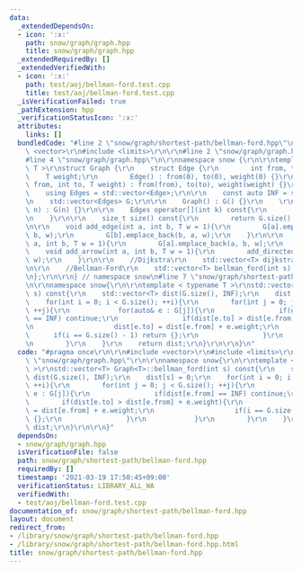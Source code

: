 ```yaml
---
data:
  _extendedDependsOn:
  - icon: ':x:'
    path: snow/graph/graph.hpp
    title: snow/graph/graph.hpp
  _extendedRequiredBy: []
  _extendedVerifiedWith:
  - icon: ':x:'
    path: test/aoj/bellman-ford.test.cpp
    title: test/aoj/bellman-ford.test.cpp
  _isVerificationFailed: true
  _pathExtension: hpp
  _verificationStatusIcon: ':x:'
  attributes:
    links: []
  bundledCode: "#line 2 \"snow/graph/shortest-path/bellman-ford.hpp\"\n\r\n#include\
    \ <vector>\r\n#include <limits>\r\n\r\n#line 2 \"snow/graph/graph.hpp\"\n\r\n\
    #line 4 \"snow/graph/graph.hpp\"\n\r\nnamespace snow {\r\n\r\ntemplate < typename\
    \ T >\r\nstruct Graph {\r\n    struct Edge {\r\n        int from, to;\r\n    \
    \    T weight;\r\n        Edge() : from(0), to(0), weight(0) {}\r\n        Edge(int\
    \ from, int to, T weight) : from(from), to(to), weight(weight) {}\r\n    };\r\n\
    \    using Edges = std::vector<Edge>;\r\n\r\n    const auto INF = std::numeric_limits<T>::max();\r\
    \n    std::vector<Edges> G;\r\n\r\n    Graph() : G() {}\r\n    \r\n    Graph(int\
    \ n) : G(n) {}\r\n\r\n    Edges operator[](int k) const{\r\n        return G[k];\r\
    \n    }\r\n\r\n    size_t size() const{\r\n        return G.size();\r\n    }\r\
    \n\r\n    void add_edge(int a, int b, T w = 1){\r\n        G[a].emplace_back(a,\
    \ b, w);\r\n        G[b].emplace_back(b, a, w);\r\n    }\r\n\r\n    void add_directed_edge(int\
    \ a, int b, T w = 1){\r\n        G[a].emplace_back(a, b, w);\r\n    }\r\n\r\n\
    \    void add_arrow(int a, int b, T w = 1){\r\n        add_directed_edge(a, b,\
    \ w);\r\n    }\r\n\r\n    //Dijkstra\r\n    std::vector<T> dijkstra(int s) const;\r\
    \n\r\n    //Bellman-Ford\r\n    std::vector<T> bellman_ford(int s) const;\r\n\r\
    \n};\r\n\r\n} // namespace snow\n#line 7 \"snow/graph/shortest-path/bellman-ford.hpp\"\
    \n\r\nnamespace snow{\r\n\r\ntemplate < typename T >\r\nstd::vector<T> Graph<T>::bellman_ford(int\
    \ s) const{\r\n    std::vector<T> dist(G.size(), INF);\r\n    dist[s] = 0;\r\n\
    \    for(int i = 0; i < G.size(); ++i){\r\n        for(int j = 0; j < G.size();\
    \ ++j){\r\n            for(auto& e : G[j]){\r\n                if(dist[e.from]\
    \ == INF) continue;\r\n                if(dist[e.to] > dist[e.from] + e.weight){\r\
    \n                    dist[e.to] = dist[e.from] + e.weight;\r\n              \
    \      if(i == G.size() - 1) return {};\r\n                }\r\n            }\r\
    \n        }\r\n    }\r\n    return dist;\r\n}\r\n\r\n}\n"
  code: "#pragma once\r\n\r\n#include <vector>\r\n#include <limits>\r\n\r\n#include\
    \ \"snow/graph/graph.hpp\"\r\n\r\nnamespace snow{\r\n\r\ntemplate < typename T\
    \ >\r\nstd::vector<T> Graph<T>::bellman_ford(int s) const{\r\n    std::vector<T>\
    \ dist(G.size(), INF);\r\n    dist[s] = 0;\r\n    for(int i = 0; i < G.size();\
    \ ++i){\r\n        for(int j = 0; j < G.size(); ++j){\r\n            for(auto&\
    \ e : G[j]){\r\n                if(dist[e.from] == INF) continue;\r\n        \
    \        if(dist[e.to] > dist[e.from] + e.weight){\r\n                    dist[e.to]\
    \ = dist[e.from] + e.weight;\r\n                    if(i == G.size() - 1) return\
    \ {};\r\n                }\r\n            }\r\n        }\r\n    }\r\n    return\
    \ dist;\r\n}\r\n\r\n}"
  dependsOn:
  - snow/graph/graph.hpp
  isVerificationFile: false
  path: snow/graph/shortest-path/bellman-ford.hpp
  requiredBy: []
  timestamp: '2021-03-19 17:50:45+09:00'
  verificationStatus: LIBRARY_ALL_WA
  verifiedWith:
  - test/aoj/bellman-ford.test.cpp
documentation_of: snow/graph/shortest-path/bellman-ford.hpp
layout: document
redirect_from:
- /library/snow/graph/shortest-path/bellman-ford.hpp
- /library/snow/graph/shortest-path/bellman-ford.hpp.html
title: snow/graph/shortest-path/bellman-ford.hpp
---
```

